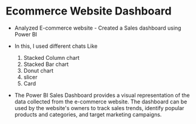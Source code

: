 # Ecommerce Website Dashboard
*  Analyzed E-commerce website - Created a Sales dashboard using Power BI
* In this, I used different chats Like
  1.  Stacked Column chart
  2.  Stacked Bar chart
  3.  Donut chart
  4.  slicer
  5.  Card

* The Power BI Sales Dashboard provides a visual representation of the data collected from the e-commerce website. The dashboard can be used by the website's owners to track sales trends, identify popular products and categories, and target marketing campaigns.



  
